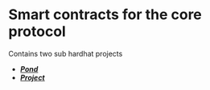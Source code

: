 # Smart contracts for the core protocol

Contains two sub hardhat projects
* [***Pond***](./Pond/README.md)
* [***Project***](./Project/README.md)